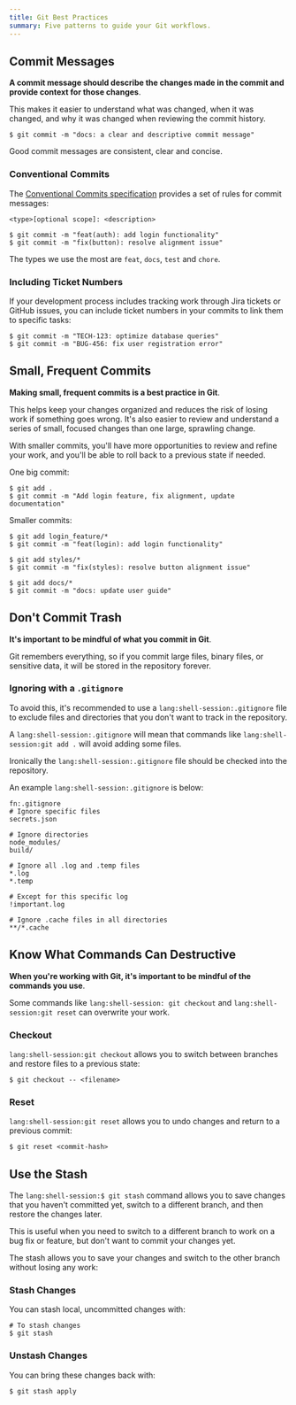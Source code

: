```yaml
---
title: Git Best Practices
summary: Five patterns to guide your Git workflows.
---
```


## Commit Messages

**A commit message should describe the changes made in the commit and provide context for those changes**. 

This makes it easier to understand what was changed, when it was changed, and why it was changed when reviewing the commit history. 

```shell-session
$ git commit -m "docs: a clear and descriptive commit message"
```

Good commit messages are consistent, clear and concise.

### Conventional Commits

The [Conventional Commits specification](https://www.conventionalcommits.org/en/v1.0.0/#summary) provides a set of rules for commit messages:

```text
<type>[optional scope]: <description>
```

```shell-session
$ git commit -m "feat(auth): add login functionality"
$ git commit -m "fix(button): resolve alignment issue"
```

The types we use the most are `feat`, `docs`, `test` and `chore`.

### Including Ticket Numbers

If your development process includes tracking work through Jira tickets or GitHub issues, you can include ticket numbers in your commits to link them to specific tasks:

```shell-session
$ git commit -m "TECH-123: optimize database queries"
$ git commit -m "BUG-456: fix user registration error"
```

## Small, Frequent Commits

**Making small, frequent commits is a best practice in Git**. 

This helps keep your changes organized and reduces the risk of losing work if something goes wrong. It's also easier to review and understand a series of small, focused changes than one large, sprawling change. 

With smaller commits, you'll have more opportunities to review and refine your work, and you'll be able to roll back to a previous state if needed.

One big commit:

```shell-session
$ git add .
$ git commit -m "Add login feature, fix alignment, update documentation"
```

Smaller commits:

```shell-session
$ git add login_feature/*
$ git commit -m "feat(login): add login functionality"

$ git add styles/*
$ git commit -m "fix(styles): resolve button alignment issue"

$ git add docs/*
$ git commit -m "docs: update user guide"
```

## Don't Commit Trash

**It's important to be mindful of what you commit in Git**. 

Git remembers everything, so if you commit large files, binary files, or sensitive data, it will be stored in the repository forever.  

### Ignoring with a `.gitignore`

To avoid this, it's recommended to use a `lang:shell-session:.gitignore` file to exclude files and directories that you don't want to track in the repository.  

A `lang:shell-session:.gitignore` will mean that commands like `lang:shell-session:git add .` will avoid adding some files.

Ironically the `lang:shell-session:.gitignore` file should be checked into the repository.

An example `lang:shell-session:.gitignore` is below:

```text
fn:.gitignore
# Ignore specific files
secrets.json

# Ignore directories
node_modules/
build/

# Ignore all .log and .temp files
*.log
*.temp

# Except for this specific log
!important.log

# Ignore .cache files in all directories
**/*.cache
```

## Know What Commands Can Destructive

**When you're working with Git, it's important to be mindful of the commands you use**. 

Some commands like `lang:shell-session: git checkout` and `lang:shell-session:git reset` can overwrite your work.

### Checkout

`lang:shell-session:git checkout` allows you to switch between branches and restore files to a previous state:

```shell-session
$ git checkout -- <filename>
```

### Reset

`lang:shell-session:git reset` allows you to undo changes and return to a previous commit:

```shell-session
$ git reset <commit-hash>
```

## Use the Stash

The `lang:shell-session:$ git stash` command allows you to save changes that you haven't committed yet, switch to a different branch, and then restore the changes later. 

This is useful when you need to switch to a different branch to work on a bug fix or feature, but don't want to commit your changes yet. 

The stash allows you to save your changes and switch to the other branch without losing any work:

### Stash Changes

You can stash local, uncommitted changes with:

```shell-session
# To stash changes
$ git stash
```

### Unstash Changes

You can bring these changes back with:

```shell-session
$ git stash apply
```
